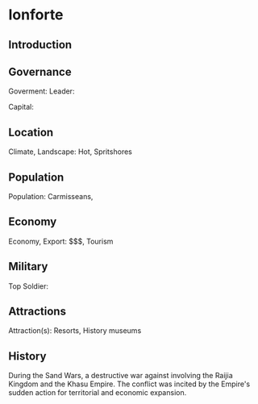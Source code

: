 # Ionforte

## Introduction

## Governance
Goverment:
Leader:

Capital:

## Location
Climate, Landscape: Hot, Spritshores

## Population
Population: Carmisseans,

## Economy
Economy, Export: $$$, Tourism

## Military
Top Soldier:

## Attractions
Attraction(s): Resorts, History museums

## History
During the Sand Wars, a destructive war against involving the Raijia Kingdom and the Khasu Empire. The conflict was incited by the Empire's sudden action for territorial and economic expansion.